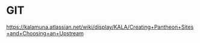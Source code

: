 # GIT

https://kalamuna.atlassian.net/wiki/display/KALA/Creating+Pantheon+Sites+and+Choosing+an+Upstream